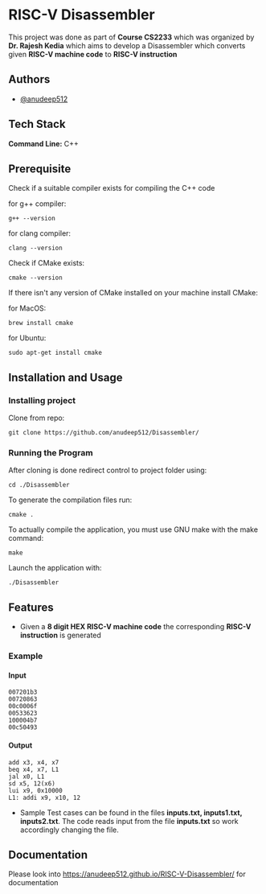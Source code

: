 
# RISC-V Disassembler

This project was done as part of **Course CS2233** which was organized by **Dr. Rajesh Kedia** which aims to develop a Disassembler which converts given **RISC-V machine code** to **RISC-V instruction**


## Authors

- [@anudeep512](https://www.github.com/anudeep512)


## Tech Stack

**Command Line:** C++



## Prerequisite
Check if a suitable compiler exists for compiling the C++ code

for g++ compiler:

    g++ --version
for clang compiler:

    clang --version

Check if CMake exists:

    cmake --version
If there isn't any version of CMake installed on your machine install CMake:

for MacOS:

    brew install cmake 

for Ubuntu:

    sudo apt-get install cmake
## Installation and Usage 

### Installing project

Clone from repo:

    git clone https://github.com/anudeep512/Disassembler/



### Running the Program

After cloning is done redirect control to project folder using:

    cd ./Disassembler

To generate the compilation files run:
    
    cmake .

To actually compile the application, you must use GNU make with the make command:

    make

Launch the application with:

    ./Disassembler




## Features

- Given a **8 digit HEX RISC-V machine code** the corresponding **RISC-V instruction** is generated 

### Example 
#### Input 
    007201b3
    00720863
    00c0006f
    00533623 
    100004b7 
    00c50493

#### Output
    add x3, x4, x7 
    beq x4, x7, L1
    jal x0, L1
    sd x5, 12(x6)
    lui x9, 0x10000
    L1: addi x9, x10, 12

- Sample Test cases can be found in the files **inputs.txt, inputs1.txt, inputs2.txt**. The code reads input from the file **inputs.txt** so work accordingly changing the file.







## Documentation

Please look into https://anudeep512.github.io/RISC-V-Disassembler/ for documentation





